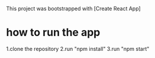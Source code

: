 This project was bootstrapped with [Create React App]

# how to run the app
1.clone the repository
2.run "npm install"
3.run "npm start"


